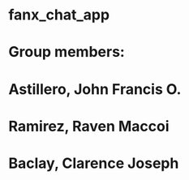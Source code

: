 # fanx_chat_app
# Group members:
# Astillero, John Francis O.
# Ramirez, Raven Maccoi
# Baclay, Clarence Joseph
